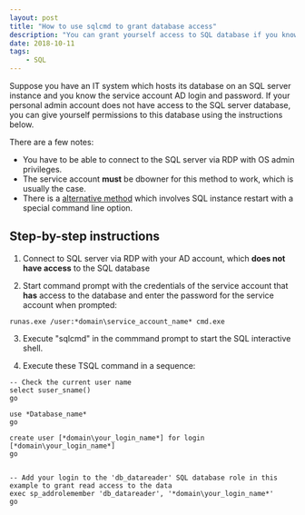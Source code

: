 ```yaml
---
layout: post
title: "How to use sqlcmd to grant database access"
description: "You can grant yourself access to SQL database if you know the password for some other Windows login which already has the dbowner access to this database"
date: 2018-10-11
tags: 
    - SQL
---
```


Suppose you have an IT system which hosts its database on an SQL server instance and you know the service account AD login and password.
If your personal admin account does not have access to the SQL server database, you can give yourself permissions to this database using the instructions below.

There are a few notes:
- You have to be able to connect to the SQL server via RDP with OS admin privileges.
- The service account **must** be dbowner for this method to work, which is usually the case.
- There is a [alternative method](https://adamrehill.com/2017/02/13/how-to-grant-yourself-sysadmin-access-to-a-local-sql-server-database) which involves SQL instance restart with a special command line option.
 

## Step-by-step instructions
1. Connect to SQL server via RDP with your AD account, which **does not have access** to the SQL database

2. Start command prompt with the credentials of the service account that **has** access to the database and enter the password for the service account when prompted:
```
runas.exe /user:*domain\service_account_name* cmd.exe
```
  

3. Execute "sqlcmd" in the commmand prompt to start the SQL interactive shell.

4. Execute these TSQL command in a sequence:
```
-- Check the current user name
select suser_sname()
go

use *Database_name*
go

create user [*domain\your_login_name*] for login [*domain\your_login_name*]
go


-- Add your login to the 'db_datareader' SQL database role in this example to grant read access to the data
exec sp_addrolemember 'db_datareader', '*domain\your_login_name*'
go
```

